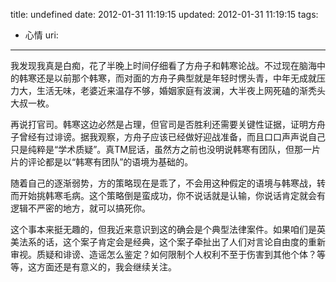 title: undefined
date: 2012-01-31 11:19:15
updated: 2012-01-31 11:19:15
tags: 
 - 心情
uri: 
---

我发现我真是白痴，花了半晚上时间仔细看了方舟子和韩寒论战。不过现在脑海中的韩寒还是以前那个韩寒，而对面的方舟子典型就是年轻时愣头青，中年无成就压力大，生活无味，老婆近来温存不够，婚姻家庭有波澜，大半夜上网死磕的渐秃头大叔一枚。

再说打官司。韩寒这边必然是占理，但官司是否胜利还需要关键性证据，证明方舟子曾经有过诽谤。据我观察，方舟子应该已经做好迎战准备，而且口口声声说自己只是纯粹是“学术质疑”。真TM屁话，虽然方之前也没明说韩寒有团队，但那一片片的评论都是以“韩寒有团队”的语境为基础的。

随着自己的逐渐弱势，方的策略现在是乖了，不会用这种假定的语境与韩寒战，转而开始挑韩寒毛病。这个策略倒是蛮成功，你不说话就是认输，你说话肯定就会有逻辑不严密的地方，就可以搞死你。

这个事本来挺无趣的，但我近来意识到这的确会是个典型法律案件。如果咱们是英美法系的话，这个案子肯定会是经典，这个案子牵扯出了人们对言论自由度的重新审视。质疑和诽谤、造谣怎么鉴定？如何限制个人权利不至于伤害到其他个体？等等，这方面还是有意义的，我会继续关注。